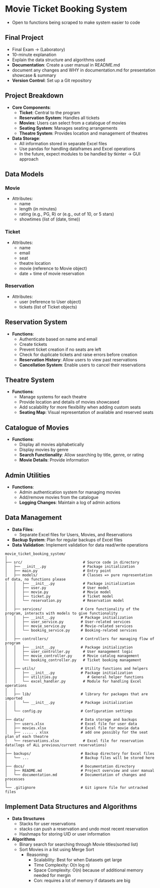 # Movie Ticket Booking System

- Open to functions being scraped to make system easier to code

## Final Project
- Final Exam -> (Laboratory)
- 10-minute explanation
- Explain the data structure and algorithms used
- **Documentation**: Create a user manual in README.md
- document any changes and WHY in documentation.md for presentation showcase & summary
- **Version Control**: Set up a Git repository

## Project Breakdown
- **Core Components**:
  - **Ticket**: Central to the program
  - **Reservation System**: Handles all tickets
  - **Movies**: Users can select from a catalogue of movies
  - **Seating System**: Manages seating arrangements
  - **Theatre System**: Provides location and management of theatres
- **Data Storage**:
  - All information stored in separate Excel files
  - Use pandas for handling dataframes and Excel operations
  - In the future, expect modules to be handled by tkinter -> GUI approach

## Data Models

### Movie
- Attributes:
  - name
  - length (in minutes)
  - rating (e.g., PG, R) or (e.g., out of 10, or 5 stars)
  - showtimes (list of (date, time))

### Ticket
- Attributes:
  - name
  - email
  - seat
  - theatre location
  - movie (reference to Movie object)
  - date + time of movie reservation

### Reservation
- Attributes:
  - user (reference to User object)
  - tickets (list of Ticket objects)

## Reservation System
- **Functions**:
  - Authenticate based on name and email
  - Create tickets
  - Prevent ticket creation if no seats are left
  - Check for duplicate tickets and raise errors before creation
  - **Reservation History**: Allow users to view past reservations
  - **Cancellation System**: Enable users to cancel their reservations

## Theatre System
- **Functions**:
  - Manage systems for each theatre
  - Provide location and details of movies showcased
  - Add scalability for more flexibility when adding custom seats
  - **Seating Map**: Visual representation of available and reserved seats

## Catalogue of Movies
- **Functions**:
  - Display all movies alphabetically
  - Display movies by genre
  - **Search Functionality**: Allow searching by title, genre, or rating
  - **Movie Details**: Provide information

## Admin Utilities
- **Functions**:
  - Admin authentication system for managing movies
  - Add/remove movies from the catalogue
  - **Logging Changes**: Maintain a log of admin actions

## Data Management
- **Data Files**:
  - Separate Excel files for Users, Movies, and Reservations
- **Backup System**: Plan for regular backups of Excel files
- **Data Validation**: Implement validation for data read/write operations

```
movie_ticket_booking_system/
│
├── src/                            # Source code in directory
│   ├── __init__.py                 # Package initialization
│   ├── main.py                     # Entry point
│   ├── models/                     # Classes => pure representation of data, no functions please
│   │   ├── __init__.py             # Package initialization
│   │   ├── user.py                 # User model
│   │   ├── movie.py                # Movie model
│   │   ├── ticket.py               # Ticket model
│   │   └── reservation.py          # Reservation model
│   │
│   ├── services/                  # Core functionality of the program, interacts with models to give functionality
│   │   ├── __init__.py            # Package initialization
│   │   ├── user_service.py        # User-related services
│   │   ├── movie_service.py       # Movie-related services
│   │   └── booking_service.py     # Booking-related services
│   │
│   ├── controllers/               # Controllers for managing flow of program
│   │   ├── __init__.py            # Package initialization
│   │   ├── user_controller.py      # User management logic
│   │   ├── movie_controller.py     # Movie catalog management
│   │   └── booking_controller.py   # Ticket booking management
│   │
│   ├── utils/                     # Utility functions and helpers
│   │   ├── __init__.py            # Package initialization
│   │   ├── utilities.py              # General helper functions
│   │   └── excel_handler.py        # Module for handling Excel operations
│   │
│   ├── lib/                       # library for packages that are imported
│   │   └── __init__.py            # Package initialization
│   │
│   └── config.py                  # Configuration settings
│
├── data/                          # Data storage and backups
│   ├── users.xlsx                 # Excel file for user data
│   ├── movies.xlsx                # Excel file for movie data
│   ├── ..... . xlsx               # add one possibly for the seat plan of each theatre 
│   └── reservations.xlsx           # Excel file for reservation data(logs of ALL previous/current reservations)
│
├── backups/                       # Backup directory for Excel files
│   └── ...                        # Backup files will be stored here
│
├── docs/                          # Documentation directory
│   ├── README.md                  # Project overview and user manual
│   └── documentation.md           # Documentation of changes and processes
│
└── .gitignore                     # Git ignore file for untracked files
```

## Implement Data Structures and Algorithms
- **Data Structures**
  - Stacks for user reservations
  - stacks can push a reservation and undo most recent reservation
  - Hashmaps for storing UID or user information
- **Algorithms**
  - Binary search for searching through Movie titles(sorted list)
  - Sort Movies in a list using Merge Sort
    - Reasoning:
      - Scalability: Best for when Datasets get large
      - Time Complexity: O(n log n)
      - Space Complexity: O(n) because of additional memory needed for mergin
      - Con: requires a lot of memory if datasets are big